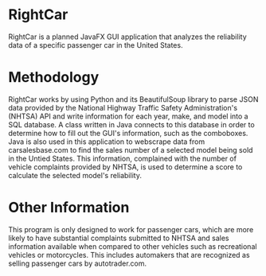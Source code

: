 # RightCar
RightCar is a planned JavaFX GUI application that analyzes the reliability data of a specific passenger car in the United States. 

# Methodology
RightCar works by using Python and its BeautifulSoup library to parse JSON data provided by the National Highway Traffic Safety Administration's (NHTSA) API and write
information for each year, make, and model into a SQL database. A class written in Java connects to this database in order to determine how to fill out the GUI's
information, such as the comboboxes. Java is also used in this application to webscrape data from carsalesbase.com to find the sales number of a selected model
being sold in the Untied States. This information, complained with the number of vehicle complaints provided by NHTSA, is used to determine a score to calculate the 
selected model's reliability.

# Other Information
This program is only designed to work for passenger cars, which are more likely to have substantial complaints submitted to NHTSA and sales information available when compared to other vehicles such as recreational vehicles or motorcycles. This includes automakers that are recognized as selling passenger cars by autotrader.com.
